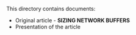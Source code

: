 This directory contains documents:
* Original article - **SIZING NETWORK BUFFERS**
* Presentation of the article
